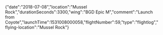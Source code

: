{"date":"2018-07-08","location":"Mussel Rock","durationSeconds":3300,"wing":"BGD Epic M","comment":"Launch from Coyote","launchTime":1531008000058,"flightNumber":59,"type":"flightlog","flying-location":"Mussel Rock"}
